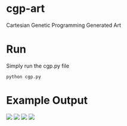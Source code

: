 # cgp-art
Cartesian Genetic Programming Generated Art

# Run

Simply run the cgp.py file

```
python cgp.py
```

# Example Output

<p float="left">
<image src="https://github.com/JacobLaney/cgp-art/blob/master/assets/output.png" />
<image src="https://github.com/JacobLaney/cgp-art/blob/master/assets/output2.png" />
<image src="https://github.com/JacobLaney/cgp-art/blob/master/assets/output3.png" />
<image src="https://github.com/JacobLaney/cgp-art/blob/master/assets/output4.png" />
</p>




